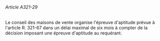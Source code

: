 ###### Article A321-29

Le conseil des maisons de vente organise l'épreuve d'aptitude prévue à l'article R. 321-67 dans un délai maximal de six mois à compter de la décision imposant une épreuve d'aptitude au requérant.

